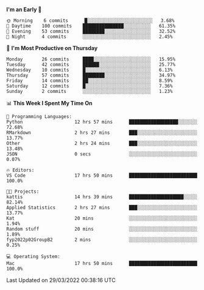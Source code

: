 <!--START_SECTION:waka-->
**I'm an Early 🐤** 

```text
🌞 Morning    6 commits      █░░░░░░░░░░░░░░░░░░░░░░░░   3.68% 
🌆 Daytime    100 commits    ███████████████░░░░░░░░░░   61.35% 
🌃 Evening    53 commits     ████████░░░░░░░░░░░░░░░░░   32.52% 
🌙 Night      4 commits      ░░░░░░░░░░░░░░░░░░░░░░░░░   2.45%

```
📅 **I'm Most Productive on Thursday** 

```text
Monday       26 commits     ████░░░░░░░░░░░░░░░░░░░░░   15.95% 
Tuesday      42 commits     ██████░░░░░░░░░░░░░░░░░░░   25.77% 
Wednesday    10 commits     █░░░░░░░░░░░░░░░░░░░░░░░░   6.13% 
Thursday     57 commits     ████████░░░░░░░░░░░░░░░░░   34.97% 
Friday       14 commits     ██░░░░░░░░░░░░░░░░░░░░░░░   8.59% 
Saturday     12 commits     █░░░░░░░░░░░░░░░░░░░░░░░░   7.36% 
Sunday       2 commits      ░░░░░░░░░░░░░░░░░░░░░░░░░   1.23%

```


📊 **This Week I Spent My Time On** 

```text
💬 Programming Languages: 
Python                   12 hrs 57 mins      ██████████████████░░░░░░░   72.68% 
RMarkdown                2 hrs 27 mins       ███░░░░░░░░░░░░░░░░░░░░░░   13.77% 
Other                    2 hrs 24 mins       ███░░░░░░░░░░░░░░░░░░░░░░   13.48% 
JSON                     0 secs              ░░░░░░░░░░░░░░░░░░░░░░░░░   0.07%

🔥 Editors: 
VS Code                  17 hrs 50 mins      █████████████████████████   100.0%

🐱‍💻 Projects: 
kattis                   14 hrs 39 mins      ████████████████████░░░░░   82.14% 
Applied Statistics       2 hrs 27 mins       ███░░░░░░░░░░░░░░░░░░░░░░   13.77% 
Kat                      20 mins             ░░░░░░░░░░░░░░░░░░░░░░░░░   1.94% 
Random stuff             20 mins             ░░░░░░░░░░░░░░░░░░░░░░░░░   1.89% 
fyp2022p02GroupB2        2 mins              ░░░░░░░░░░░░░░░░░░░░░░░░░   0.25%

💻 Operating System: 
Mac                      17 hrs 50 mins      █████████████████████████   100.0%

```


 Last Updated on 29/03/2022 00:38:16 UTC
<!--END_SECTION:waka-->


<!---
viggo-gascou/viggo-gascou is a ✨ special ✨ repository because its `README.md` (this file) appears on your GitHub profile.
You can click the Preview link to take a look at your changes.
--->
